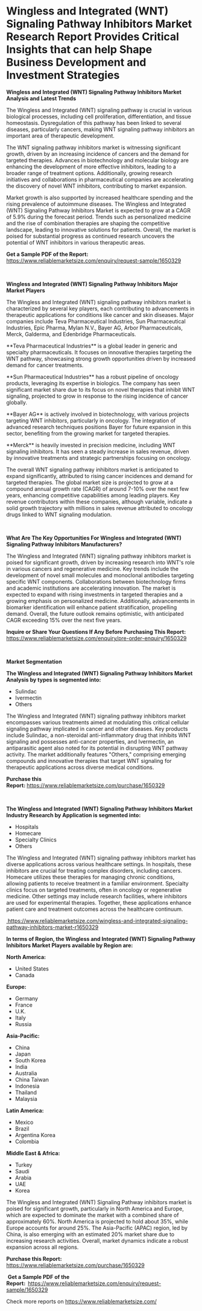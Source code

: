 <p><h1>Wingless and Integrated (WNT) Signaling Pathway Inhibitors Market Research Report Provides Critical Insights that can help Shape Business Development and Investment Strategies</h1></p><p><strong>Wingless and Integrated (WNT) Signaling Pathway Inhibitors Market Analysis and Latest Trends</strong></p>
<p><p>The Wingless and Integrated (WNT) signaling pathway is crucial in various biological processes, including cell proliferation, differentiation, and tissue homeostasis. Dysregulation of this pathway has been linked to several diseases, particularly cancers, making WNT signaling pathway inhibitors an important area of therapeutic development. </p><p>The WNT signaling pathway inhibitors market is witnessing significant growth, driven by an increasing incidence of cancers and the demand for targeted therapies. Advances in biotechnology and molecular biology are enhancing the development of more effective inhibitors, leading to a broader range of treatment options. Additionally, growing research initiatives and collaborations in pharmaceutical companies are accelerating the discovery of novel WNT inhibitors, contributing to market expansion.</p><p>Market growth is also supported by increased healthcare spending and the rising prevalence of autoimmune diseases. The Wingless and Integrated (WNT) Signaling Pathway Inhibitors Market is expected to grow at a CAGR of 5.9% during the forecast period. Trends such as personalized medicine and the rise of combination therapies are shaping the competitive landscape, leading to innovative solutions for patients. Overall, the market is poised for substantial progress as continued research uncovers the potential of WNT inhibitors in various therapeutic areas.</p></p>
<p><strong>Get a Sample PDF of the Report:&nbsp;</strong> <a href="https://www.reliablemarketsize.com/enquiry/request-sample/1650329?utm_campaign=3298&utm_medium=2&utm_source=Github&utm_content=ia&utm_term=23032025&utm_id=wingless-and-integrated-wnt-signaling-pathway-inhibitors">https://www.reliablemarketsize.com/enquiry/request-sample/1650329</a></p>
<p>&nbsp;</p>
<p><strong>Wingless and Integrated (WNT) Signaling Pathway Inhibitors Major Market Players</strong></p>
<p><p>The Wingless and Integrated (WNT) signaling pathway inhibitors market is characterized by several key players, each contributing to advancements in therapeutic applications for conditions like cancer and skin diseases. Major companies include Teva Pharmaceutical Industries, Sun Pharmaceutical Industries, Epic Pharma, Mylan N.V., Bayer AG, Arbor Pharmaceuticals, Merck, Galderma, and Edenbridge Pharmaceuticals.</p><p>**Teva Pharmaceutical Industries** is a global leader in generic and specialty pharmaceuticals. It focuses on innovative therapies targeting the WNT pathway, showcasing strong growth opportunities driven by increased demand for cancer treatments. </p><p>**Sun Pharmaceutical Industries** has a robust pipeline of oncology products, leveraging its expertise in biologics. The company has seen significant market share due to its focus on novel therapies that inhibit WNT signaling, projected to grow in response to the rising incidence of cancer globally.</p><p>**Bayer AG** is actively involved in biotechnology, with various projects targeting WNT inhibitors, particularly in oncology. The integration of advanced research techniques positions Bayer for future expansion in this sector, benefiting from the growing market for targeted therapies.</p><p>**Merck** is heavily invested in precision medicine, including WNT signaling inhibitors. It has seen a steady increase in sales revenue, driven by innovative treatments and strategic partnerships focusing on oncology. </p><p>The overall WNT signaling pathway inhibitors market is anticipated to expand significantly, attributed to rising cancer incidences and demand for targeted therapies. The global market size is projected to grow at a compound annual growth rate (CAGR) of around 7-10% over the next few years, enhancing competitive capabilities among leading players. Key revenue contributors within these companies, although variable, indicate a solid growth trajectory with millions in sales revenue attributed to oncology drugs linked to WNT signaling modulation.</p></p>
<p>&nbsp;</p>
<p><strong>What Are The Key Opportunities For Wingless and Integrated (WNT) Signaling Pathway Inhibitors Manufacturers?</strong></p>
<p><p>The Wingless and Integrated (WNT) signaling pathway inhibitors market is poised for significant growth, driven by increasing research into WNT's role in various cancers and regenerative medicine. Key trends include the development of novel small molecules and monoclonal antibodies targeting specific WNT components. Collaborations between biotechnology firms and academic institutions are accelerating innovation. The market is expected to expand with rising investments in targeted therapies and a growing emphasis on personalized medicine. Additionally, advancements in biomarker identification will enhance patient stratification, propelling demand. Overall, the future outlook remains optimistic, with anticipated CAGR exceeding 15% over the next five years.</p></p>
<p><strong>Inquire or Share Your Questions If Any Before Purchasing This Report:</strong> <a href="https://www.reliablemarketsize.com/enquiry/pre-order-enquiry/1650329?utm_campaign=3298&utm_medium=2&utm_source=Github&utm_content=ia&utm_term=23032025&utm_id=wingless-and-integrated-wnt-signaling-pathway-inhibitors">https://www.reliablemarketsize.com/enquiry/pre-order-enquiry/1650329</a></p>
<p>&nbsp;</p>
<p><strong>Market Segmentation</strong></p>
<p><strong>The Wingless and Integrated (WNT) Signaling Pathway Inhibitors Market Analysis by types is segmented into:</strong></p>
<p><ul><li>Sulindac</li><li>Ivermectin</li><li>Others</li></ul></p>
<p><p>The Wingless and Integrated (WNT) signaling pathway inhibitors market encompasses various treatments aimed at modulating this critical cellular signaling pathway implicated in cancer and other diseases. Key products include Sulindac, a non-steroidal anti-inflammatory drug that inhibits WNT signaling and possesses anti-cancer properties, and Ivermectin, an antiparasitic agent also noted for its potential in disrupting WNT pathway activity. The market additionally features "Others," comprising emerging compounds and innovative therapies that target WNT signaling for therapeutic applications across diverse medical conditions.</p></p>
<p><strong>Purchase this Report:&nbsp;</strong><a href="https://www.reliablemarketsize.com/purchase/1650329?utm_campaign=3298&utm_medium=2&utm_source=Github&utm_content=ia&utm_term=23032025&utm_id=wingless-and-integrated-wnt-signaling-pathway-inhibitors">https://www.reliablemarketsize.com/purchase/1650329</a></p>
<p>&nbsp;</p>
<p><strong>The Wingless and Integrated (WNT) Signaling Pathway Inhibitors Market Industry Research by Application is segmented into:</strong></p>
<p><ul><li>Hospitals</li><li>Homecare</li><li>Specialty Clinics</li><li>Others</li></ul></p>
<p><p>The Wingless and Integrated (WNT) signaling pathway inhibitors market has diverse applications across various healthcare settings. In hospitals, these inhibitors are crucial for treating complex disorders, including cancers. Homecare utilizes these therapies for managing chronic conditions, allowing patients to receive treatment in a familiar environment. Specialty clinics focus on targeted treatments, often in oncology or regenerative medicine. Other settings may include research facilities, where inhibitors are used for experimental therapies. Together, these applications enhance patient care and treatment outcomes across the healthcare continuum.</p></p>
<p><a href="https://www.reliablemarketsize.com/wingless-and-integrated-signaling-pathway-inhibitors-market-r1650329?utm_campaign=3298&utm_medium=2&utm_source=Github&utm_content=ia&utm_term=23032025&utm_id=wingless-and-integrated-wnt-signaling-pathway-inhibitors">&nbsp;https://www.reliablemarketsize.com/wingless-and-integrated-signaling-pathway-inhibitors-market-r1650329</a></p>
<p><strong>In terms of Region, the Wingless and Integrated (WNT) Signaling Pathway Inhibitors Market Players available by Region are:</strong></p>
<p>
    <p> <strong> North America: </strong>
        <ul>
            <li>United States</li>
            <li>Canada</li>
        </ul>
        </p> 
    <p> <strong> Europe: </strong>
        <ul>
            <li>Germany</li>
            <li>France</li>
            <li>U.K.</li>
            <li>Italy</li>
            <li>Russia</li>
        </ul>
        </p> 
    <p> <strong> Asia-Pacific: </strong>
        <ul>
            <li>China</li>
            <li>Japan</li>
            <li>South Korea</li>
            <li>India</li>
            <li>Australia</li>
            <li>China Taiwan</li>
            <li>Indonesia</li>
            <li>Thailand</li>
            <li>Malaysia</li>
        </ul>
        </p> 
    <p> <strong> Latin America: </strong>
        <ul>
            <li>Mexico</li>
            <li>Brazil</li>
            <li>Argentina Korea</li>
            <li>Colombia</li>
        </ul>
        </p> 
    <p> <strong> Middle East & Africa: </strong>
        <ul>
            <li>Turkey</li>
            <li>Saudi</li>
            <li>Arabia</li>
            <li>UAE</li>
            <li>Korea</li>
        </ul>
    </p>
    </p>
<p><p>The Wingless and Integrated (WNT) Signaling Pathway inhibitors market is poised for significant growth, particularly in North America and Europe, which are expected to dominate the market with a combined share of approximately 60%. North America is projected to hold about 35%, while Europe accounts for around 25%. The Asia-Pacific (APAC) region, led by China, is also emerging with an estimated 20% market share due to increasing research activities. Overall, market dynamics indicate a robust expansion across all regions.</p></p>
<p><strong>Purchase this Report: </strong><a href="https://www.reliablemarketsize.com/purchase/1650329?utm_campaign=3298&utm_medium=2&utm_source=Github&utm_content=ia&utm_term=23032025&utm_id=wingless-and-integrated-wnt-signaling-pathway-inhibitors">https://www.reliablemarketsize.com/purchase/1650329</a></p>
<p>&nbsp;<strong>Get a Sample PDF of the Report:&nbsp;&nbsp;</strong><a href="https://www.reliablemarketsize.com/enquiry/request-sample/1650329?utm_campaign=3298&utm_medium=2&utm_source=Github&utm_content=ia&utm_term=23032025&utm_id=wingless-and-integrated-wnt-signaling-pathway-inhibitors">https://www.reliablemarketsize.com/enquiry/request-sample/1650329</a></p>
<p><strong></strong></p>
<p>Check more reports on <a href="https://www.reliablemarketsize.com/?utm_campaign=3298&utm_medium=2&utm_source=Github&utm_content=ia&utm_term=23032025&utm_id=wingless-and-integrated-wnt-signaling-pathway-inhibitors">https://www.reliablemarketsize.com/</a></p>